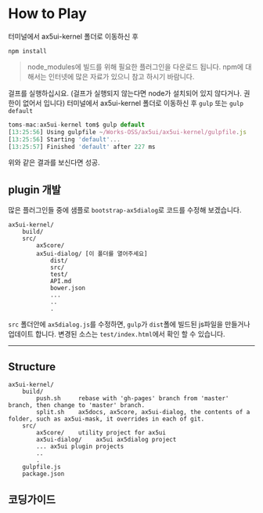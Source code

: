 # How to Play

터미널에서 ax5ui-kernel 폴더로 이동하신 후
```
npm install
```
> node_modules에 빌드를 위해 필요한 플러그인을 다운로드 됩니다. npm에 대해서는 인터넷에 많은 자료가 있으니 참고 하시기 바람니다.

걸프를 실행하십시요. (걸프가 실행되지 않는다면 node가 설치되어 있지 않다거나. 권한이 없어서 입니다)
터미널에서 ax5ui-kernel 폴더로 이동하신 후
`gulp` 또는 `gulp default`

```js
toms-mac:ax5ui-kernel tom$ gulp default
[13:25:56] Using gulpfile ~/Works-OSS/ax5ui/ax5ui-kernel/gulpfile.js
[13:25:56] Starting 'default'...
[13:25:57] Finished 'default' after 227 ms
```

위와 같은 결과를 보신다면 성공.

## plugin 개발

많은 플러그인들 중에 샘플로 `bootstrap-ax5dialog`로 코드를 수정해 보겠습니다.

```
ax5ui-kernel/
    build/
    src/
        ax5core/   
        ax5ui-dialog/ [이 폴더를 열어주세요]
            dist/
            src/
            test/
            API.md
            bower.json
            ...
            ..
            .
```

`src` 폴더안에 `ax5dialog.js`를 수정하면, `gulp`가 `dist`폴에 빌드된 js파일을 만들거나 업데이트 합니다. 
변경된 소스는 `test/index.html`에서 확인 할 수 있습니다.


- - - 


## Structure
```
ax5ui-kernel/
    build/
        push.sh     rebase with 'gh-pages' branch from 'master' branch, then change to 'master' branch.
        split.sh    ax5docs, ax5core, ax5ui-dialog, the contents of a folder, such as ax5ui-mask, it overrides in each of git.
    src/
        ax5core/    utility project for ax5ui      
        ax5ui-dialog/    ax5ui ax5dialog project
        ... ax5ui plugin projects
        ..
        .
    gulpfile.js
    package.json
```

## 코딩가이드


